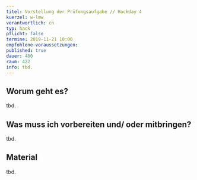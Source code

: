 ```yaml
---
titel: Vorstellung der Prüfungsaufgabe // Hackday 4
kuerzel: w-lmw
verantwortlich: cn
typ: hack
pflicht: false
termine: 2019-11-21 10:00
empfohlene-voraussetzungen:
published: true
dauer: 480
raum: 422
info: tbd.
---
```


## Worum geht es?
tbd.

## Was muss ich vorbereiten und/ oder mitbringen?
tbd.

## Material
tbd.